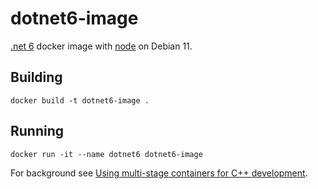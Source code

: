 # dotnet6-image
[.net 6] docker image with [node] on Debian 11.

## Building
```
docker build -t dotnet6-image .
```

## Running
```
docker run -it --name dotnet6 dotnet6-image
```

For background see [Using multi-stage containers for C++ development][1].

[.net 6]:https://docs.microsoft.com/en-us/dotnet/core/install/linux-debian
[node]: https://github.com/nodejs/docker-node/blob/main/README.md#how-to-use-this-image
[1]:https://devblogs.microsoft.com/cppblog/using-multi-stage-containers-for-c-development/
